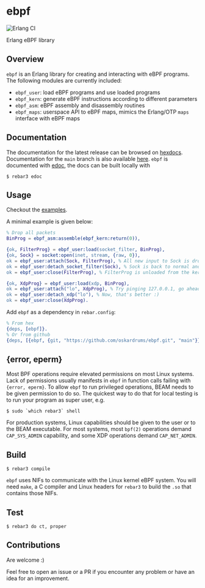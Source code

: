 ebpf
=====
![Erlang CI](https://github.com/oskardrums/ebpf/workflows/Erlang%20CI/badge.svg)

Erlang eBPF library

Overview
--------
`ebpf` is an Erlang library for creating and interacting with eBPF programs.
The following modules are currently included:
* `ebpf_user`: load eBPF programs and use loaded programs
* `ebpf_kern`: generate eBPF instructions according to different parameters
* `ebpf_asm`: eBPF assembly and disassembly routines
* `ebpf_maps`: userspace API to eBPF maps, mimics the Erlang/OTP `maps` interface with eBPF maps

Documentation
-------------

The documentation for the latest release can be browsed on [hexdocs](https://hexdocs.pm/ebpf/).
Documentation for the `main` branch is also available [here](https://oskardrums.github.io/ebpf/).
`ebpf` is documented with [edoc](http://erlang.org/doc/apps/edoc/chapter.html), the docs can be
built locally with

    $ rebar3 edoc

Usage
-----
Checkout the [examples](examples/).

A minimal example is given below:
```erlang
% Drop all packets
BinProg = ebpf_asm:assemble(ebpf_kern:return(0)),

{ok, FilterProg} = ebpf_user:load(socket_filter, BinProg),
{ok, Sock} = socket:open(inet, stream, {raw, 0}),
ok = ebpf_user:attach(Sock, FilterProg), % All new input to Sock is dropped
ok = ebpf_user:detach_socket_filter(Sock), % Sock is back to normal and FilterProg can be
ok = ebpf_user:close(FilterProg), % FilterProg is unloaded from the kernel

{ok, XdpProg} = ebpf_user:load(xdp, BinProg),
ok = ebpf_user:attach("lo", XdpProg), % Try pinging 127.0.0.1, go ahead
ok = ebpf_user:detach_xdp("lo"), % Now, that's better :)
ok = ebpf_user:close(XdpProg).
```

Add `ebpf` as a dependency in `rebar.config`:

```erlang
% From hex
{deps, [ebpf]}.
% Or from github
{deps, [{ebpf, {git, "https://github.com/oskardrums/ebpf.git", "main"}}]}.
```

{error, eperm}
--------------

Most BPF operations require elevated permissions on most Linux systems.
Lack of permissions usually manifests in `ebpf` in function calls failing with
`{error, eperm}`.
To allow `ebpf` to run privileged operations, BEAM needs to be given permission to do so.
The quickest way to do that for local testing is to run your program as super user, e.g.

	$ sudo `which rebar3` shell

For production systems, Linux capabilities should be given to the user or to the BEAM executable.
For most systems, most `bpf(2)` operations demand `CAP_SYS_ADMIN` capability, and some XDP operations
demand `CAP_NET_ADMIN`.


Build
-----

    $ rebar3 compile

`ebpf` uses NIFs to communicate with the Linux kernel eBPF system.
You will need `make`, a C compiler and Linux headers for `rebar3` to build
the `.so` that contains those NIFs.


Test
----

    $ rebar3 do ct, proper


Contributions
------------
Are welcome :)

Feel free to open an issue or a PR if you encounter any problem or have an idea for an improvement.
